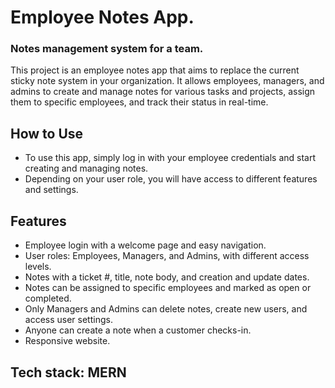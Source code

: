 # Employee Notes App.

### Notes management system for a team.
This project is an employee notes app that aims to replace the current sticky note system in your organization. It allows employees, managers, and admins to create and manage notes for various tasks and projects, assign them to specific employees, and track their status in real-time.

## How to Use
* To use this app, simply log in with your employee credentials and start creating and managing notes.
* Depending on your user role, you will have access to different features and settings.

## Features
* Employee login with a welcome page and easy navigation.
* User roles: Employees, Managers, and Admins, with different access levels.
* Notes with a ticket #, title, note body, and creation and update dates.
* Notes can be assigned to specific employees and marked as open or completed.
* Only Managers and Admins can delete notes, create new users, and access user settings.
* Anyone can create a note when a customer checks-in.
* Responsive website.

## Tech stack: MERN
